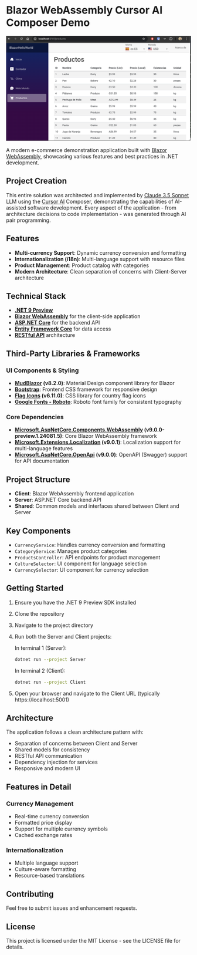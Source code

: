 # Blazor WebAssembly Cursor AI Composer Demo

![Blazor Hello World Demo Screenshot](docs/screen.png)

A modern e-commerce demonstration application built with [Blazor WebAssembly](https://learn.microsoft.com/en-us/aspnet/core/blazor/), showcasing various features and best practices in .NET development.

## Project Creation

This entire solution was architected and implemented by [Claude 3.5 Sonnet](https://www.anthropic.com/claude) LLM using the [Cursor AI](https://cursor.sh/) Composer, demonstrating the capabilities of AI-assisted software development. Every aspect of the application - from architecture decisions to code implementation - was generated through AI pair programming.

## Features

- **Multi-currency Support**: Dynamic currency conversion and formatting
- **Internationalization (i18n)**: Multi-language support with resource files
- **Product Management**: Product catalog with categories
- **Modern Architecture**: Clean separation of concerns with Client-Server architecture

## Technical Stack

- **[.NET 9 Preview](https://learn.microsoft.com/en-us/dotnet/core/whats-new/dotnet-9)**
- **[Blazor WebAssembly](https://learn.microsoft.com/en-us/aspnet/core/blazor/?view=aspnetcore-9.0#blazor-webassembly)** for the client-side application
- **[ASP.NET Core](https://learn.microsoft.com/en-us/aspnet/core/introduction-to-aspnet-core)** for the backend API
- **[Entity Framework Core](https://learn.microsoft.com/en-us/ef/core/)** for data access
- **[RESTful API](https://learn.microsoft.com/en-us/azure/architecture/best-practices/api-design)** architecture

## Third-Party Libraries & Frameworks

### UI Components & Styling
- **[MudBlazor](https://mudblazor.com/) (v8.2.0)**: Material Design component library for Blazor
- **[Bootstrap](https://getbootstrap.com/)**: Frontend CSS framework for responsive design
- **[Flag Icons](https://github.com/lipis/flag-icons) (v6.11.0)**: CSS library for country flag icons
- **[Google Fonts - Roboto](https://fonts.google.com/specimen/Roboto)**: Roboto font family for consistent typography

### Core Dependencies
- **[Microsoft.AspNetCore.Components.WebAssembly](https://learn.microsoft.com/en-us/aspnet/core/blazor/hosting-models#blazor-webassembly) (v9.0.0-preview.1.24081.5)**: Core Blazor WebAssembly framework
- **[Microsoft.Extensions.Localization](https://learn.microsoft.com/en-us/aspnet/core/fundamentals/localization) (v9.0.1)**: Localization support for multi-language features
- **[Microsoft.AspNetCore.OpenApi](https://learn.microsoft.com/en-us/aspnet/core/tutorials/web-api-help-pages-using-swagger) (v9.0.0)**: OpenAPI (Swagger) support for API documentation

## Project Structure

- **Client**: Blazor WebAssembly frontend application
- **Server**: ASP.NET Core backend API
- **Shared**: Common models and interfaces shared between Client and Server

## Key Components

- `CurrencyService`: Handles currency conversion and formatting
- `CategoryService`: Manages product categories
- `ProductsController`: API endpoints for product management
- `CultureSelector`: UI component for language selection
- `CurrencySelector`: UI component for currency selection

## Getting Started

1. Ensure you have the .NET 9 Preview SDK installed
2. Clone the repository
3. Navigate to the project directory
4. Run both the Server and Client projects:

   In terminal 1 (Server):
   ```bash
   dotnet run --project Server
   ```

   In terminal 2 (Client):
   ```bash
   dotnet run --project Client
   ```
5. Open your browser and navigate to the Client URL (typically https://localhost:5001)

## Architecture

The application follows a clean architecture pattern with:
- Separation of concerns between Client and Server
- Shared models for consistency
- RESTful API communication
- Dependency injection for services
- Responsive and modern UI

## Features in Detail

### Currency Management
- Real-time currency conversion
- Formatted price display
- Support for multiple currency symbols
- Cached exchange rates

### Internationalization
- Multiple language support
- Culture-aware formatting
- Resource-based translations

## Contributing

Feel free to submit issues and enhancement requests.

## License

This project is licensed under the MIT License - see the LICENSE file for details. 
